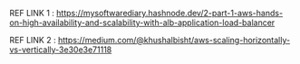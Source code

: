 REF LINK 1 : https://mysoftwarediary.hashnode.dev/2-part-1-aws-hands-on-high-availability-and-scalability-with-alb-application-load-balancer

REF LINK 2 : https://medium.com/@khushalbisht/aws-scaling-horizontally-vs-vertically-3e30e3e71118
